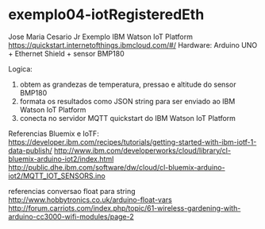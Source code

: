 # exemplo04-iotRegisteredEth

   Jose Maria Cesario Jr
   Exemplo IBM Watson IoT Platform
   https://quickstart.internetofthings.ibmcloud.com/#/
   Hardware: Arduino UNO + Ethernet Shield + sensor BMP180
   
   Logica:
   1. obtem as grandezas de temperatura, pressao e altitude do sensor BMP180
   2. formata os resultados como JSON string para ser enviado ao IBM Watson IoT Platform
   3. conecta no servidor MQTT quickstart do IBM Watson IoT Platform
   
   Referencias Bluemix e IoTF:
   https://developer.ibm.com/recipes/tutorials/getting-started-with-ibm-iotf-1-data-publish/
   http://www.ibm.com/developerworks/cloud/library/cl-bluemix-arduino-iot2/index.html
   http://public.dhe.ibm.com/software/dw/cloud/cl-bluemix-arduino-iot2/MQTT_IOT_SENSORS.ino

   referencias conversao float para string
   http://www.hobbytronics.co.uk/arduino-float-vars
   http://forum.carriots.com/index.php/topic/61-wireless-gardening-with-arduino-cc3000-wifi-modules/page-2
